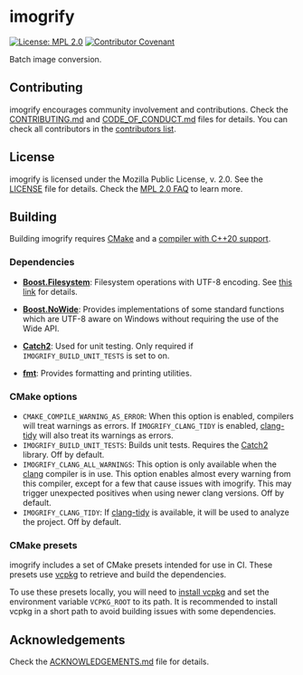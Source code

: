 # imogrify

[![License: MPL 2.0](https://img.shields.io/badge/License-MPL%202.0-brightgreen.svg)](https://opensource.org/licenses/MPL-2.0) [![Contributor Covenant](https://img.shields.io/badge/Contributor%20Covenant-2.1-4baaaa.svg)](CODE_OF_CONDUCT.md)

Batch image conversion.

## Contributing

imogrify encourages community involvement and contributions. Check the [CONTRIBUTING.md](CONTRIBUTING.md) and [CODE_OF_CONDUCT.md](CODE_OF_CONDUCT.md) files for details. You can check all contributors in the [contributors list](https://github.com/joseasoler/imogrify/graphs/contributors).

## License

imogrify is licensed under the Mozilla Public License, v. 2.0. See the [LICENSE](LICENSE) file for details. Check the [MPL 2.0 FAQ](https://www.mozilla.org/en-US/MPL/2.0/FAQ/) to learn more.

## Building

Building imogrify requires [CMake](https://cmake.org/) and a [compiler with C++20 support](https://en.cppreference.com/w/cpp/compiler_support#cpp20).

### Dependencies

* **[Boost.Filesystem](https://www.boost.org/doc/libs/master/libs/filesystem/doc/index.htm)**: Filesystem operations with UTF-8 encoding. See [this link](https://www.boost.org/doc/libs/1_86_0/libs/nowide/doc/html/index.html#using_integration) for details.

* **[Boost.NoWide](https://www.boost.org/doc/libs/master/libs/nowide/doc/html/index.html)**: Provides implementations of some standard functions which are UTF-8 aware on Windows without requiring the use of the Wide API.

* **[Catch2](https://github.com/catchorg/Catch2)**: Used for unit testing. Only required if `IMOGRIFY_BUILD_UNIT_TESTS` is set to on.

* **[fmt](https://fmt.dev/latest/index.html)**: Provides formatting and printing utilities.

### CMake options

* `CMAKE_COMPILE_WARNING_AS_ERROR`: When this option is enabled, compilers will treat warnings as errors. If `IMOGRIFY_CLANG_TIDY` is enabled, [clang-tidy](https://clang.llvm.org/extra/clang-tidy/) will also treat its warnings as errors.
* `IMOGRIFY_BUILD_UNIT_TESTS`: Builds unit tests. Requires the [Catch2](https://github.com/catchorg/Catch2) library. Off by default.
* `IMOGRIFY_CLANG_ALL_WARNINGS`: This option is only available when the [clang](https://clang.llvm.org/) compiler is in use. This option enables almost every warning from this compiler, except for a few that cause issues with imogrify. This may trigger unexpected positives when using newer clang versions. Off by default.
* `IMOGRIFY_CLANG_TIDY`: If [clang-tidy](https://clang.llvm.org/extra/clang-tidy/) is available, it will be used to analyze the project. Off by default.

### CMake presets

imogrify includes a set of CMake presets intended for use in CI. These presets use [vcpkg](https://github.com/microsoft/vcpkg) to retrieve and build the dependencies.

To use these presets locally, you will need to [install vcpkg](https://learn.microsoft.com/en-us/vcpkg/get_started/get-started) and set the environment variable `VCPKG_ROOT` to its path. It is recommended to install vcpkg in a short path to avoid building issues with some dependencies.

## Acknowledgements

Check the [ACKNOWLEDGEMENTS.md](ACKNOWLEDGEMENTS.md) file for details.
